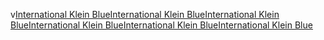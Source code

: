 v[International Klein Blue](https://en.wikipedia.org/wiki/International_Klein_Blue)[International Klein Blue](https://en.wikipedia.org/wiki/International_Klein_Blue)[International Klein Blue](https://en.wikipedia.org/wiki/International_Klein_Blue)[International Klein Blue](https://en.wikipedia.org/wiki/International_Klein_Blue)[International Klein Blue](https://en.wikipedia.org/wiki/International_Klein_Blue)[International Klein Blue](https://en.wikipedia.org/wiki/International_Klein_Blue)